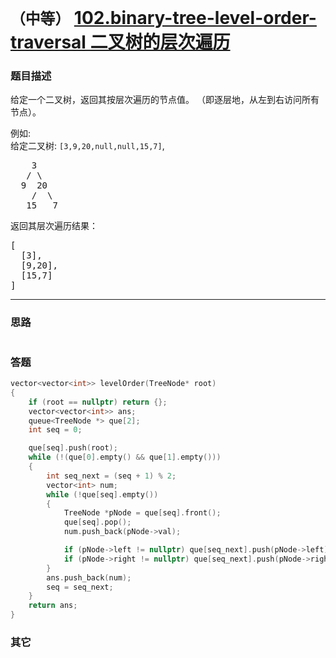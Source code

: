 # `（中等）`  [102.binary-tree-level-order-traversal 二叉树的层次遍历](https://leetcode-cn.com/problems/binary-tree-level-order-traversal/)

### 题目描述
<p>给定一个二叉树，返回其按层次遍历的节点值。 （即逐层地，从左到右访问所有节点）。</p>

<p>例如:<br>
给定二叉树:&nbsp;<code>[3,9,20,null,null,15,7]</code>,</p>

<pre>    3
   / \
  9  20
    /  \
   15   7
</pre>

<p>返回其层次遍历结果：</p>

<pre>[
  [3],
  [9,20],
  [15,7]
]
</pre>


---
### 思路
```
```

### 答题
``` C++
vector<vector<int>> levelOrder(TreeNode* root)
{
	if (root == nullptr) return {};
	vector<vector<int>> ans;
	queue<TreeNode *> que[2];
	int seq = 0;

	que[seq].push(root);
	while (!(que[0].empty() && que[1].empty()))
	{
		int seq_next = (seq + 1) % 2;
		vector<int> num;
		while (!que[seq].empty())
		{
			TreeNode *pNode = que[seq].front();
			que[seq].pop();
			num.push_back(pNode->val);

			if (pNode->left != nullptr) que[seq_next].push(pNode->left);
			if (pNode->right != nullptr) que[seq_next].push(pNode->right);
		}
		ans.push_back(num);
		seq = seq_next;
	}
	return ans;
}
```

### 其它
``` C++
```

